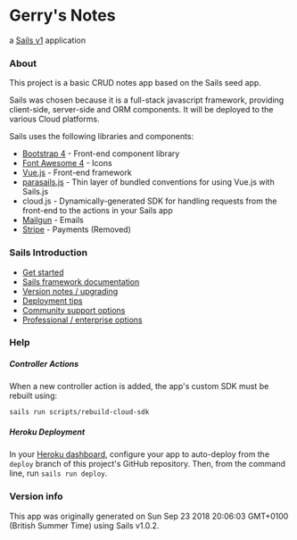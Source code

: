 # Gerry's Notes

a [Sails v1](https://sailsjs.com) application

### About

This project is a basic CRUD notes app based on the Sails seed app.

Sails was chosen because it is a full-stack javascript framework, providing client-side, server-side and ORM components.
It will be deployed to the various Cloud platforms.

Sails uses the following libraries and components:

+ [Bootstrap 4](http://getbootstrap.com/docs/4.0/getting-started/introduction/) - Front-end component library
+ [Font Awesome 4](http://fontawesome.io/icons/) - Icons
+ [Vue.js](https://vuejs.org/) - Front-end framework
+ [parasails.js](https://npmjs.com/package/parasails) - Thin layer of bundled conventions for using Vue.js with Sails.js
+ cloud.js - Dynamically-generated SDK for handling requests from the front-end to the actions in your Sails app
+ [Mailgun](https://www.mailgun.com/) - Emails
+ [Stripe](https://stripe.com/docs) - Payments (Removed)

### Sails Introduction

+ [Get started](https://sailsjs.com/get-started)
+ [Sails framework documentation](https://sailsjs.com/documentation)
+ [Version notes / upgrading](https://sailsjs.com/documentation/upgrading)
+ [Deployment tips](https://sailsjs.com/documentation/concepts/deployment)
+ [Community support options](https://sailsjs.com/support)
+ [Professional / enterprise options](https://sailsjs.com/enterprise)

### Help

##### Controller Actions

When a new controller action is added, the app's custom SDK must be rebuilt using:

`sails run scripts/rebuild-cloud-sdk`

##### Heroku Deployment

In your [Heroku dashboard](https://dashboard.heroku.com), configure your app to auto-deploy from the `deploy` branch of this project's GitHub repository. Then, from the command line, run `sails run deploy`.

### Version info

This app was originally generated on Sun Sep 23 2018 20:06:03 GMT+0100 (British Summer Time) using Sails v1.0.2.

